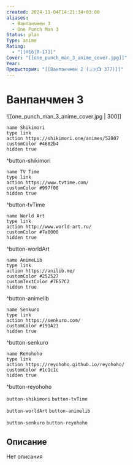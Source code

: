 ```yaml
---
created: 2024-11-04T14:21:34+03:00
aliases:
  - Ванпанчмен 3
  - One Punch Man 3
Status: plan
Type: anime
Rating:
  - "[[®️16|R-17]]"
Cover: "[[one_punch_man_3_anime_cover.jpg]]"
Year:
Предыстория: "[[Ванпанчмен 2 (🇯🇵📺 377)]]"
---
```


# Ванпанчмен 3

![[one_punch_man_3_anime_cover.jpg | 300]]

```button
name Shikimori
type link
action https://shikimori.one/animes/52807
customColor #4682b4
hidden true
```
^button-shikimori

```button
name TV Time
type link
action https://www.tvtime.com/
customColor #997f00
hidden true
```
^button-tvTime

```button
name World Art
type link
action http://www.world-art.ru/
customColor #7a0000
hidden true
```
^button-worldArt

```button
name AnimeLib
type link
action https://anilib.me/
customColor #252527
customTextColor #7E57C2
hidden true
```
^button-animelib

```button
name Senkuro
type link
action https://senkuro.com/
customColor #191A21
hidden true
```
^button-senkuro

```button
name ReYohoho
type link
action https://reyohoho.github.io/reyohoho/
customColor #1c1c1c
hidden true
```
^button-reyohoho

`button-shikimori` `button-tvTime`

`button-worldArt` `button-animelib`

`button-senkuro` `button-reyohoho`

## Описание

Нет описания
